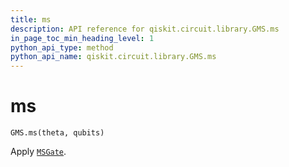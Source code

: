 ```yaml
---
title: ms
description: API reference for qiskit.circuit.library.GMS.ms
in_page_toc_min_heading_level: 1
python_api_type: method
python_api_name: qiskit.circuit.library.GMS.ms
---
```


# ms

<span id="qiskit.circuit.library.GMS.ms" />

`GMS.ms(theta, qubits)`

Apply [`MSGate`](qiskit.circuit.library.MSGate "qiskit.circuit.library.MSGate").

